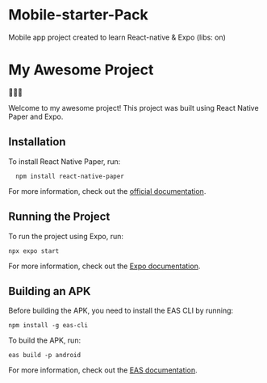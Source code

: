 # Mobile-starter-Pack
Mobile app project created to learn React-native &amp; Expo (libs: on)

# My Awesome Project

🚀📱🎉

Welcome to my awesome project! This project was built using React Native Paper and Expo.

## Installation

To install React Native Paper, run:  
  
```
  npm install react-native-paper

```
  
For more information, check out the [official documentation](https://callstack.github.io/react-native-paper/).

## Running the Project

To run the project using Expo, run:  
  
```
npx expo start

```
  
For more information, check out the [Expo documentation](https://docs.expo.dev/).

## Building an APK

Before building the APK, you need to install the EAS CLI by running:
  
```
npm install -g eas-cli

```
  
To build the APK, run:

```
eas build -p android

```
  
For more information, check out the [EAS documentation](https://docs.expo.dev/build/introduction/).
  
